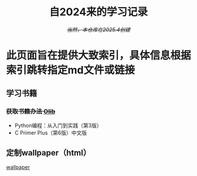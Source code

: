 <h1 align="center">自2024来的学习记录</h1>
<h6 align="center"><s>当然，本仓库在2025.4创建</s></h6>

# 此页面旨在提供大致索引，具体信息根据索引跳转指定md文件或链接

## 学习书籍
### ~~获取书籍办法 [Olib](https://github.com/shiyi-0x7f/o-lib)~~
- Python编程：从入门到实践（第3版）
- C Primer Plus（第6版）中文版

## 定制wallpaper（html）
[wallpaper](其他/前端/wallpaper专区/备注.md)
